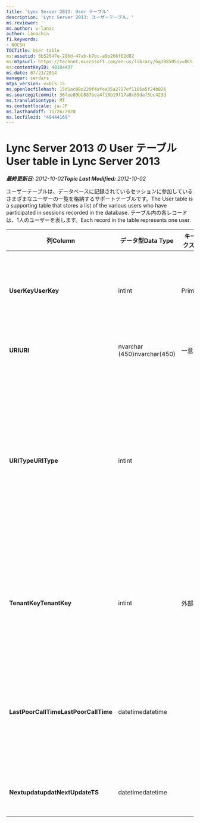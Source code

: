 ```yaml
---
title: 'Lync Server 2013: User テーブル'
description: 'Lync Server 2013: ユーザーテーブル。'
ms.reviewer: ''
ms.author: v-lanac
author: lanachin
f1.keywords:
- NOCSH
TOCTitle: User table
ms:assetid: 6b52047e-286d-47ab-b7bc-a9b266f62d82
ms:mtpsurl: https://technet.microsoft.com/en-us/library/Gg398505(v=OCS.15)
ms:contentKeyID: 48184437
ms.date: 07/23/2014
manager: serdars
mtps_version: v=OCS.15
ms.openlocfilehash: 15d1ac08a229f4afea35a2727ef1105a5f24b826
ms.sourcegitcommit: 36fee89bb887bea4f18b19f17a8c69daf5bc423d
ms.translationtype: MT
ms.contentlocale: ja-JP
ms.lasthandoff: 11/26/2020
ms.locfileid: "49444169"
---
```

# <a name="user-table-in-lync-server-2013"></a><span data-ttu-id="1f0da-103">Lync Server 2013 の User テーブル</span><span class="sxs-lookup"><span data-stu-id="1f0da-103">User table in Lync Server 2013</span></span>

<div data-xmlns="http://www.w3.org/1999/xhtml">

<div class="topic" data-xmlns="http://www.w3.org/1999/xhtml" data-msxsl="urn:schemas-microsoft-com:xslt" data-cs="https://msdn.microsoft.com/">

<div data-asp="https://msdn2.microsoft.com/asp">



</div>

<div id="mainSection">

<div id="mainBody"><span data-ttu-id="1f0da-104">

<span> </span></span><span class="sxs-lookup"><span data-stu-id="1f0da-104">

<span> </span></span></span>

<span data-ttu-id="1f0da-105">_**最終更新日:** 2012-10-02_</span><span class="sxs-lookup"><span data-stu-id="1f0da-105">_**Topic Last Modified:** 2012-10-02_</span></span>

<span data-ttu-id="1f0da-106">ユーザーテーブルは、データベースに記録されているセッションに参加しているさまざまなユーザーの一覧を格納するサポートテーブルです。</span><span class="sxs-lookup"><span data-stu-id="1f0da-106">The User table is a supporting table that stores a list of the various users who have participated in sessions recorded in the database.</span></span> <span data-ttu-id="1f0da-107">テーブル内の各レコードは、1人のユーザーを表します。</span><span class="sxs-lookup"><span data-stu-id="1f0da-107">Each record in the table represents one user.</span></span>


<table>
<colgroup>
<col style="width: 25%" />
<col style="width: 25%" />
<col style="width: 25%" />
<col style="width: 25%" />
</colgroup>
<thead>
<tr class="header">
<th><span data-ttu-id="1f0da-108"><strong>列</strong></span><span class="sxs-lookup"><span data-stu-id="1f0da-108"><strong>Column</strong></span></span></th>
<th><span data-ttu-id="1f0da-109"><strong>データ型</strong></span><span class="sxs-lookup"><span data-stu-id="1f0da-109"><strong>Data Type</strong></span></span></th>
<th><span data-ttu-id="1f0da-110"><strong>キー/インデックス</strong></span><span class="sxs-lookup"><span data-stu-id="1f0da-110"><strong>Key/Index</strong></span></span></th>
<th><span data-ttu-id="1f0da-111"><strong>詳細</strong></span><span class="sxs-lookup"><span data-stu-id="1f0da-111"><strong>Details</strong></span></span></th>
</tr>
</thead>
<tbody>
<tr class="odd">
<td><p><span data-ttu-id="1f0da-112"><strong>UserKey</strong></span><span class="sxs-lookup"><span data-stu-id="1f0da-112"><strong>UserKey</strong></span></span></p></td>
<td><p><span data-ttu-id="1f0da-113">int</span><span class="sxs-lookup"><span data-stu-id="1f0da-113">int</span></span></p></td>
<td><p><span data-ttu-id="1f0da-114">Primary</span><span class="sxs-lookup"><span data-stu-id="1f0da-114">Primary</span></span></p></td>
<td><p><span data-ttu-id="1f0da-115">このユーザーを識別する一意の番号です。</span><span class="sxs-lookup"><span data-stu-id="1f0da-115">Unique number identifying this user.</span></span></p></td>
</tr>
<tr class="even">
<td><p><span data-ttu-id="1f0da-116"><strong>URI</strong></span><span class="sxs-lookup"><span data-stu-id="1f0da-116"><strong>URI</strong></span></span></p></td>
<td><p><span data-ttu-id="1f0da-117">nvarchar (450)</span><span class="sxs-lookup"><span data-stu-id="1f0da-117">nvarchar(450)</span></span></p></td>
<td><p><span data-ttu-id="1f0da-118">一意</span><span class="sxs-lookup"><span data-stu-id="1f0da-118">Unique</span></span></p></td>
<td><p><span data-ttu-id="1f0da-119">URI 文字列。</span><span class="sxs-lookup"><span data-stu-id="1f0da-119">URI string.</span></span></p></td>
</tr>
<tr class="odd">
<td><p><span data-ttu-id="1f0da-120"><strong>URIType</strong></span><span class="sxs-lookup"><span data-stu-id="1f0da-120"><strong>URIType</strong></span></span></p></td>
<td><p><span data-ttu-id="1f0da-121">int</span><span class="sxs-lookup"><span data-stu-id="1f0da-121">int</span></span></p></td>
<td></td>
<td><p><span data-ttu-id="1f0da-122">1の URI の型が不明です。</span><span class="sxs-lookup"><span data-stu-id="1f0da-122">1 is unknown URI type.</span></span></p>
<p><span data-ttu-id="1f0da-123">2はユーザー URI です。</span><span class="sxs-lookup"><span data-stu-id="1f0da-123">2 is user URI.</span></span></p>
<p><span data-ttu-id="1f0da-124">4は会議の URI です。</span><span class="sxs-lookup"><span data-stu-id="1f0da-124">4 is conference URI.</span></span></p>
<p><span data-ttu-id="1f0da-125">8は電話の URI です。</span><span class="sxs-lookup"><span data-stu-id="1f0da-125">8 is phone URI.</span></span></p></td>
</tr>
<tr class="even">
<td><p><span data-ttu-id="1f0da-126"><strong>TenantKey</strong></span><span class="sxs-lookup"><span data-stu-id="1f0da-126"><strong>TenantKey</strong></span></span></p></td>
<td><p><span data-ttu-id="1f0da-127">int</span><span class="sxs-lookup"><span data-stu-id="1f0da-127">int</span></span></p></td>
<td><p><span data-ttu-id="1f0da-128">外部</span><span class="sxs-lookup"><span data-stu-id="1f0da-128">Foreign</span></span></p></td>
<td><p><span data-ttu-id="1f0da-129">テナントテーブルから参照されたユーザーのテナント。</span><span class="sxs-lookup"><span data-stu-id="1f0da-129">Tenant of the user, referenced from tenant table.</span></span></p></td>
</tr>
<tr class="odd">
<td><p><span data-ttu-id="1f0da-130"><strong>LastPoorCallTime</strong></span><span class="sxs-lookup"><span data-stu-id="1f0da-130"><strong>LastPoorCallTime</strong></span></span></p></td>
<td><p><span data-ttu-id="1f0da-131">datetime</span><span class="sxs-lookup"><span data-stu-id="1f0da-131">datetime</span></span></p></td>
<td></td>
<td><p><span data-ttu-id="1f0da-132">ユーザーが低品質の音声通話を行ったときの最新のタイムスタンプ。</span><span class="sxs-lookup"><span data-stu-id="1f0da-132">Latest time stamp when the user had a poor audio call.</span></span></p></td>
</tr>
<tr class="even">
<td><p><span data-ttu-id="1f0da-133"><strong>Nextupdatupdat</strong></span><span class="sxs-lookup"><span data-stu-id="1f0da-133"><strong>NextUpdateTS</strong></span></span></p></td>
<td><p><span data-ttu-id="1f0da-134">datetime</span><span class="sxs-lookup"><span data-stu-id="1f0da-134">datetime</span></span></p></td>
<td></td>
<td><p><span data-ttu-id="1f0da-135">内部使用のみ。</span><span class="sxs-lookup"><span data-stu-id="1f0da-135">For internal use only.</span></span></p></td>
</tr>
</tbody>
</table><span data-ttu-id="1f0da-136">


</div>

<span> </span>

</div>

</div>

</span><span class="sxs-lookup"><span data-stu-id="1f0da-136">


</div>

<span> </span>

</div>

</div>

</span></span></div>

